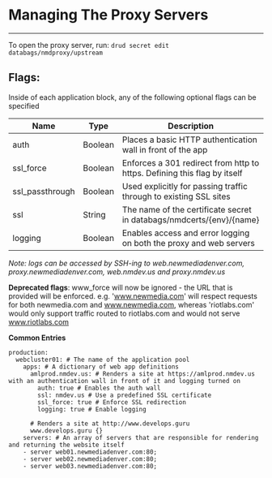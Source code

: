 # Managing The Proxy Servers
---

To open the proxy server, run: `drud secret edit databags/nmdproxy/upstream`

## Flags:
Inside of each application block, any of the following optional flags can be specified

| Name | Type  | Description |
|------|-------|-------------|
| auth | Boolean | Places a basic HTTP authentication wall in front of the app |
| ssl_force | Boolean | Enforces a 301 redirect from http to https. Defining this flag by itself  |
| ssl_passthrough | Boolean | Used explicitly for passing traffic through to existing SSL sites |
| ssl | String | The name of the certificate secret in databags/nmdcerts/{env}/{name} |
| logging | Boolean | Enables access and error logging on both the proxy and web servers |

_Note: logs can be accessed by SSH-ing to web.newmediadenver.com, proxy.newmediadenver.com, web.nmdev.us and proxy.nmdev.us_

**Deprecated flags**:
www_force will now be ignored - the URL that is provided will be enforced.
e.g. 'www.newmedia.com' will respect requests for both newmedia.com and www.newmedia.com, whereas 'riotlabs.com' would only support traffic routed to riotlabs.com and would not serve www.riotlabs.com

**Common Entries**

```
production:
  webcluster01: # The name of the application pool
    apps: # A dictionary of web app definitions
      amlprod.nmdev.us: # Renders a site at https://amlprod.nmdev.us with an authentication wall in front of it and logging turned on
        auth: true # Enables the auth wall
        ssl: nmdev.us # Use a predefined SSL certificate
        ssl_force: true # Enforce SSL redirection
        logging: true # Enable logging
     
      # Renders a site at http://www.develops.guru
      www.develops.guru {}
    servers: # An array of servers that are responsible for rendering and returning the website itself
    - server web01.newmediadenver.com:80;
    - server web02.newmediadenver.com:80;
    - server web03.newmediadenver.com:80;
```      
